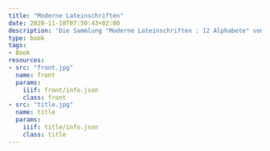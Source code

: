 ```yaml
---
title: "Moderne Lateinschriften"
date: 2020-11-10T07:50:43+02:00
description: 'Die Sammlung "Moderne Lateinschriften : 12 Alphabete" von Julius Nitsche erschien 1922 bei O. Maier, Ravensburg. <a class="worldcat" href="http://www.worldcat.org/oclc/908617991">&nbsp;</a>'
type: book
tags:
- Book
resources:
- src: "front.jpg"
  name: front
  params:
    iiif: front/info.json
    class: front
- src: "title.jpg"
  name: title
  params:
    iiif: title/info.json
    class: title
---
```

